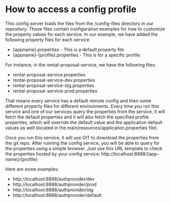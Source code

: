 # How to access a config profile

This config server loads the files from the /config-files directory in our repository. Those files contain configuration examples for how to customize the property values for each service.
In our example, we have added the following property files for each service:
- {appname}.properties - This is a default property file
- {appname}-{profile}.properties - This is for a specific profile.

For instance, in the rental-proposal-service, we have the following files:

- rental-proposal-service.properties
- rental-proposal-service-dev.properties
- rental-proposal-service-stg.properties
- rental-proposal-service-prod.properties

That means every service has a default remote config and then some different property files for different environments.
Every time you run this service and one of our services query the properties from the service, it will fetch the default properties and it will also fetch the specified profile properties, which will override the default value and the application default values as well (located in the main/resources/application.properties file).

Once you run this service, it will use GIT to download the properties from the git repo. After running the config service, you will be able to query for the properties using a simple browser. Just use this URL template to check the properties hosted by your config service:
http://localhost:8888/{app-name}/{profile}

Here are some examples:

- http://localhost:8888/authprovider/dev
- http://localhost:8888/authprovider/prod
- http://localhost:8888/authprovider/stg
- http://localhost:8888/authprovider/default